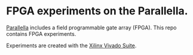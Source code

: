 FPGA experiments on the Parallella.
===

[Parallella](http://rayhightower.com/blog/2014/07/07/parallella-quick-start-guide-with-gotchas/) includes a field programmable gate array (FPGA). This repo contains FPGA experiments.

Experiments are created with the [Xilinx Vivado Suite](http://www.xilinx.com/products/design-tools/vivado.html).
